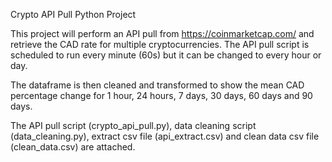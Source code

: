 Crypto API Pull Python Project

This project will perform an API pull from https://coinmarketcap.com/ and retrieve the CAD rate for multiple cryptocurrencies. The API pull script is scheduled to run every minute (60s) but it can be changed to every hour or day.

The dataframe is then cleaned and transformed to show the mean CAD percentage change for 1 hour, 24 hours, 7 days, 30 days, 60 days and 90 days.

The API pull script (crypto_api_pull.py), data cleaning script (data_cleaning.py), extract csv file (api_extract.csv) and clean data csv file (clean_data.csv) are attached.
